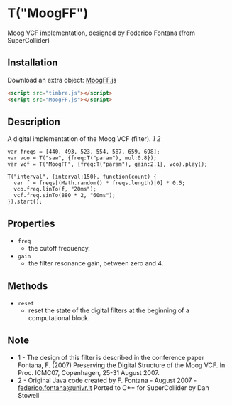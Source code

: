 T("MoogFF")
===========
Moog VCF implementation, designed by Federico Fontana (from SuperCollider)

## Installation

Download an extra object: [MoogFF.js](http://mohayonao.github.com/timbre.js/src/extra/MoogFF.js)

```html
<script src="timbre.js"></script>
<script src="MoogFF.js"></script>
```

## Description ##
A digital implementation of the Moog VCF (filter). _1_ _2_

```timbre
var freqs = [440, 493, 523, 554, 587, 659, 698];
var vco = T("saw", {freq:T("param"), mul:0.8});
var vcf = T("MoogFF", {freq:T("param"), gain:2.1}, vco).play();

T("interval", {interval:150}, function(count) {
  var f = freqs[(Math.random() * freqs.length)|0] * 0.5;
  vco.freq.linTo(f, "20ms");
  vcf.freq.sinTo(880 * 2, "60ms");
}).start();
```

## Properties ##
- `freq	`
  - the cutoff frequency.
- `gain`
  - the filter resonance gain, between zero and 4.

## Methods ##  
- `reset`
  - reset the state of the digital filters at the beginning of a computational block.

## Note ##
* 1 - The design of this filter is described in the conference paper Fontana, F. (2007) Preserving the Digital Structure of the Moog VCF. In Proc. ICMC07, Copenhagen, 25-31 August 2007.
* 2 - Original Java code created by F. Fontana - August 2007 - federico.fontana@univr.it Ported to C++ for SuperCollider by Dan Stowell

<script src="/timbre.js/src/extras/MoogFF.js"></script>
